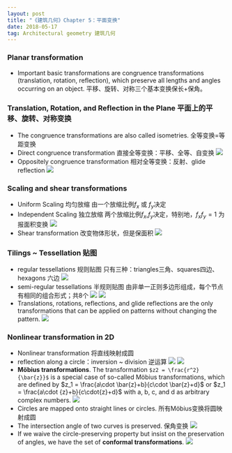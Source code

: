 ```yaml
---
layout: post
title: "《建筑几何》Chapter 5：平面变换"
date: 2018-05-17
tag: Architectural geometry 建筑几何
---
```


### Planar transformation

- Important basic transformations are congruence transformations (translation, rotation,
reflection), which preserve all lengths and angles occurring on an object. 平移、旋转、对称三个基本变换保长+保角。

### Translation, Rotation, and Reflection in the Plane 平面上的平移、旋转、对称变换

- The congruence transformations are also called isometries. 全等变换=等距变换
- Direct congruence transformation 直接全等变换：平移、全等、自变换
![](/images/posts/AG/congruent.png)
- Oppositely congruence transformation 相对全等变换：反射、glide reflection
![](/images/posts/AG/glide.png)

### Scaling and shear transformations

- Uniform Scaling 均匀放缩
由一个放缩比例$f_x$ 或 $f_y$决定
- Independent Scaling 独立放缩
两个放缩比例$f_x$,$f_y$决定，特别地，$f_xf_y=1$ 为报面积变换
![](/images/posts/AG/scaling.png)
- Shear transformation
改变物体形状，但是保面积
![](/images/posts/AG/shear.png)

### Tilings ~ Tessellation 贴图
- regular tessellations 规则贴图
只有三种：triangles三角、squares四边、hexagons 六边
![](/images/posts/AG/regulartiling.png)
- semi-regular tessellations 半规则贴图
由非单一正则多边形组成，每个节点有相同的组合形式；共8个
![](/images/posts/AG/tiling1.png)
![](/images/posts/AG/tiling2.png)
- Translations, rotations, reflections, and glide reflections are the only transformations that can be applied on patterns without changing the pattern.
![](/images/posts/AG/tiling3.png)

### Nonlinear transformation in 2D

- Nonlinear transformation 将直线映射成圆
- reflection along a circle：inversion ~ division 逆运算
![](/images/posts/AG/inversion.png)
![](/images/posts/AG/inversion2.png)
- **Möbius transformations**. The transformation `$z2 = \frac{r^2}{\bar{z}}$` is a special case of so-called Möbius transformations, which are defined by $z_1 = \frac{a\cdot \bar{z}+b}{c\cdot \bar{z}+d}$ or
$z_1 = \frac{a\cdot {z}+b}{c\cdot{z}+d}$
with a, b, c, and d as arbitrary complex numbers.
![](/images/posts/AG/mobius.png)
- Circles are mapped onto straight lines or circles. 所有Möbius变换将圆映射成圆
- The intersection angle of two curves is preserved. 保角变换
![](/images/posts/AG/mobius2.png)
- If we waive the circle-preserving property but insist on the preservation of angles, we have the set of **conformal transformations**.
![](/images/posts/AG/conformal.png)
